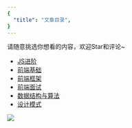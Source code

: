```yaml
---
{
  "title": "文章目录",
}
---
```


请随意挑选你想看的内容，欢迎Star和评论~

- [JS进阶](./前端基础/JS进阶/JS类型)
- [前端基础](./前端基础/JS/JavaScript系列介绍)
- [前端框架](./前端框架/vue/Vue系列之1-概览)
- [前端面试](./前端面试/总览)
- [数据结构与算法](./数据结构与算法/总览)
- [设计模式](./设计模式/总览)


![]( https://www.aaronkong.top/logo.png)
